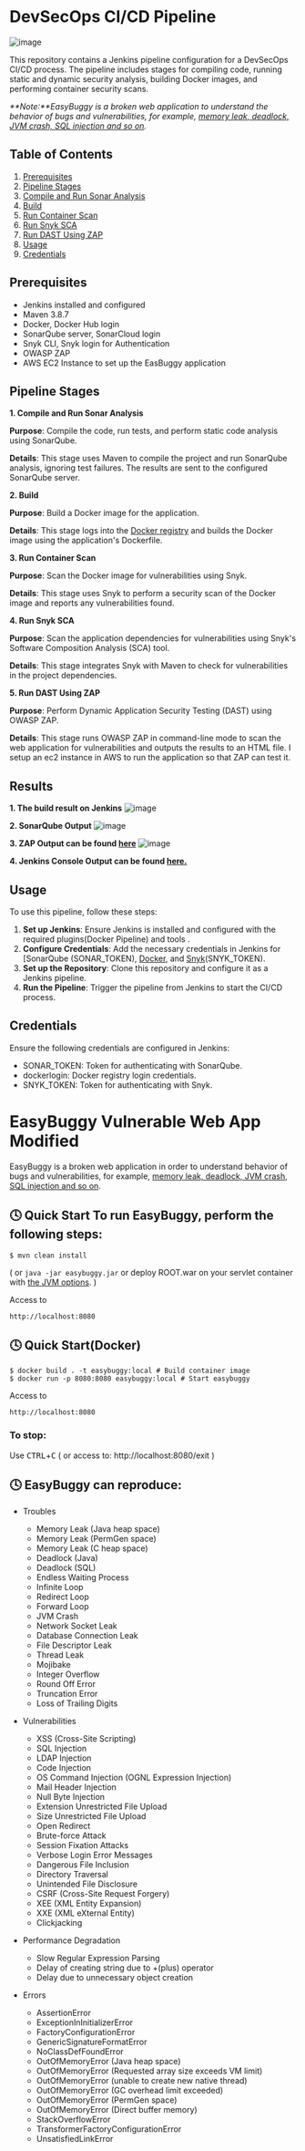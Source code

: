 # DevSecOps CI/CD Pipeline

![image](https://github.com/Catheren/devsecops-jenkins-sast-sca-iac-cs-dast-e2e-repo-main/assets/94724571/f376b88a-7c63-4f12-889a-4336afd2a4b6)


This repository contains a Jenkins pipeline configuration for a DevSecOps CI/CD process. The pipeline includes stages for compiling code, running static and dynamic security analysis, building Docker images, and performing container security scans.

_**Note:**EasyBuggy is a broken web application to understand the behavior of bugs and vulnerabilities, for example, [memory leak, deadlock, JVM crash, SQL injection and so on](https://github.com/k-tamura/easybuggy#clock4-easybuggy-can-reproduce)._

## Table of Contents
1. [Prerequisites](#Prerequisites)
2. [Pipeline Stages](#Pipeline-Stages)
3. [Compile and Run Sonar Analysis](#Compile-and-Run-Sonar-Analysis)
4. [Build](#Build)
5. [Run Container Scan](#Run-Container-Scan)
6. [Run Snyk SCA](#Run-Snyk-SCA)
7. [Run DAST Using ZAP](#Run-DAST-Using-ZAP)
8. [Usage](#Usage)
9. [Credentials](#Credentials)


## Prerequisites
- Jenkins installed and configured
- Maven 3.8.7
- Docker, Docker Hub login
- SonarQube server, SonarCloud login
- Snyk CLI, Snyk login for Authentication
- OWASP ZAP
- AWS EC2 Instance to set up the EasBuggy application

## Pipeline Stages
**1. Compile and Run Sonar Analysis**

**Purpose**: Compile the code, run tests, and perform static code analysis using SonarQube.
    
**Details**: This stage uses Maven to compile the project and run SonarQube analysis, ignoring test failures. The results are sent to the configured SonarQube server.

**2. Build**

**Purpose**: Build a Docker image for the application.

**Details**: This stage logs into the [Docker registry](https://hub.docker.com/) and builds the Docker image using the application's Dockerfile.

**3. Run Container Scan**

**Purpose**: Scan the Docker image for vulnerabilities using Snyk.

**Details**: This stage uses Snyk to perform a security scan of the Docker image and reports any vulnerabilities found.

**4. Run Snyk SCA**

**Purpose**: Scan the application dependencies for vulnerabilities using Snyk's Software Composition Analysis (SCA) tool.

**Details**: This stage integrates Snyk with Maven to check for vulnerabilities in the project dependencies.


**5. Run DAST Using ZAP**

**Purpose**: Perform Dynamic Application Security Testing (DAST) using OWASP ZAP.

**Details**: This stage runs OWASP ZAP in command-line mode to scan the web application for vulnerabilities and outputs the results to an HTML file. I setup an ec2 instance in AWS to run the application so that ZAP can test it.

## Results
**1. The build result on Jenkins**
![image](https://github.com/Catheren/devsecops-jenkins-sast-sca-iac-cs-dast-e2e-repo-main/assets/94724571/4b557095-0f24-478f-8d5e-6a3187a51d5a)


**2. SonarQube Output**
![image](https://github.com/Catheren/devsecops-jenkins-sast-sca-iac-cs-dast-e2e-repo-main/assets/94724571/c2beb9df-651b-4a9a-9d6d-74767210b1c5)

**3. ZAP Output can be found [here](ZAPOutput.html)**
![image](https://github.com/Catheren/End-to-end-Devsecops-Pipeline/assets/94724571/3414e32c-ca2f-4c64-a99d-102726fdc662)


**4. Jenkins Console Output can be found [here.](JenkinsConsoleOutput)**






## Usage

To use this pipeline, follow these steps:
1. **Set up Jenkins**: Ensure Jenkins is installed and configured with the required plugins(Docker Pipeline) and tools .
2. **Configure Credentials**: Add the necessary credentials in Jenkins for [SonarQube[](https://sonarcloud.io/login) (SONAR_TOKEN), [Docker](https://hub.docker.com/), and [Snyk](https://snyk.io/)(SNYK_TOKEN).
3. **Set up the Repository**: Clone this repository and configure it as a Jenkins pipeline.
4. **Run the Pipeline**: Trigger the pipeline from Jenkins to start the CI/CD process.

## Credentials

Ensure the following credentials are configured in Jenkins:

- SONAR_TOKEN: Token for authenticating with SonarQube.
- dockerlogin: Docker registry login credentials.
- SNYK_TOKEN: Token for authenticating with Snyk.




EasyBuggy Vulnerable Web App Modified 
=

EasyBuggy is a broken web application in order to understand behavior of bugs and vulnerabilities, for example, [memory leak, deadlock, JVM crash, SQL injection and so on](https://github.com/k-tamura/easybuggy#clock4-easybuggy-can-reproduce).


:clock4: Quick Start
To run EasyBuggy, perform the following steps:
-

    $ mvn clean install

( or ``` java -jar easybuggy.jar ``` or deploy ROOT.war on your servlet container with [the JVM options](https://github.com/k-tamura/easybuggy/blob/master/pom.xml#L204). )

Access to

    http://localhost:8080

:clock4: Quick Start(Docker)
-

    $ docker build . -t easybuggy:local # Build container image
    $ docker run -p 8080:8080 easybuggy:local # Start easybuggy

Access to

    http://localhost:8080

### To stop:

  Use <kbd>CTRL</kbd>+<kbd>C</kbd> ( or access to: http://localhost:8080/exit )



:clock4: EasyBuggy can reproduce:
-

* Troubles

  * Memory Leak (Java heap space)
  * Memory Leak (PermGen space)
  * Memory Leak (C heap space)
  * Deadlock (Java)
  * Deadlock (SQL)
  * Endless Waiting Process
  * Infinite Loop
  * Redirect Loop
  * Forward Loop
  * JVM Crash
  * Network Socket Leak
  * Database Connection Leak
  * File Descriptor Leak 
  * Thread Leak 
  * Mojibake
  * Integer Overflow
  * Round Off Error
  * Truncation Error
  * Loss of Trailing Digits

* Vulnerabilities

  * XSS (Cross-Site Scripting)
  * SQL Injection
  * LDAP Injection
  * Code Injection
  * OS Command Injection (OGNL Expression Injection)
  * Mail Header Injection
  * Null Byte Injection
  * Extension Unrestricted File Upload
  * Size Unrestricted File Upload
  * Open Redirect
  * Brute-force Attack
  * Session Fixation Attacks
  * Verbose Login Error Messages
  * Dangerous File Inclusion
  * Directory Traversal
  * Unintended File Disclosure
  * CSRF (Cross-Site Request Forgery)
  * XEE (XML Entity Expansion)
  * XXE (XML eXternal Entity)
  * Clickjacking

* Performance Degradation

  * Slow Regular Expression Parsing
  * Delay of creating string due to +(plus) operator
  * Delay due to unnecessary object creation

* Errors

  * AssertionError
  * ExceptionInInitializerError
  * FactoryConfigurationError
  * GenericSignatureFormatError
  * NoClassDefFoundError
  * OutOfMemoryError (Java heap space) 
  * OutOfMemoryError (Requested array size exceeds VM limit)
  * OutOfMemoryError (unable to create new native thread)
  * OutOfMemoryError (GC overhead limit exceeded)
  * OutOfMemoryError (PermGen space)
  * OutOfMemoryError (Direct buffer memory)
  * StackOverflowError
  * TransformerFactoryConfigurationError
  * UnsatisfiedLinkError

